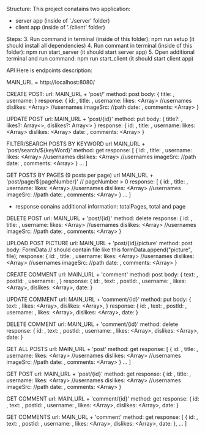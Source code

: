 Structure:
This project conatains two application:
- server app (inside of './server' folder)
- client app (inside of './client' folder)

Steps:
3. Run command in terminal (inside of this folder): npm run setup (it should install all dependencies)
4. Run commant in terminal (inside of this folder): npm run start_server (it should start server app)
5. Open additional terminal and run command: npm run start_client (it should start client app)

API
Here is endpoints description:

MAIN_URL = http://localhost:8080/

CREATE POST:
url: MAIN_URL + 'post/'
method: post
body: {
    title: <string>,
    username: <string>
}
response: {
    id: <number>,
    title: <string>,
    username: <string>
    likes: <Array<string>> //usernames
    dislikes: <Array<string>> //usernames
    imageSrc: <string> //path
    date: <number>,
    comments: <Array<Comment>>
}

UPDATE POST
url: MAIN_URL + 'post/{id}'
method: put
body: {
    title?: <string>,
    likes?: Array<<string>>,
    dislikes?: Array<<strings>>
}
response: {
    id: <number>,
    title: <string>,
    username: <string>
    likes: <Array<string>>
    dislikes: <Array<string>>
    date: <number>,
    comments: <Array<Comment>>
}

FILTER/SEARCH POSTS BY KEYWORD
url MAIN_URL + 'post/search/${keyWord}'
method: get
response: [
    {
        id: <number>,
        title: <string>,
        username: <string>
        likes: <Array<string>> //usernames
        dislikes: <Array<string>> //usernames
        imageSrc: <string> //path
        date: <number>,
        comments: <Array<Comment>>
    }
    ...
]

GET POSTS BY PAGES (9 posts per page)
url MAIN_URL + 'post/page/${pageNumber}' // pageNumber > 0
response: [
    {
        id: <number>,
        title: <string>,
        username: <string>
        likes: <Array<string>> //usernames
        dislikes: <Array<string>> //usernames
        imageSrc: <string> //path
        date: <number>,
        comments: <Array<Comment>>
    }
    ...
]
+ response conains additional information: totalPages, total and page

DELETE POST
url: MAIN_URL + 'post/{id}'
method: delete
response: {
    id: <number>,
    title: <string>,
    username: <string>
    likes: <Array<string>> //usernames
    dislikes: <Array<string>> //usernames
    imageSrc: <string> //path
    date: <number>,
    comments: <Array<Comment>>
}

UPLOAD POST PICTURE
url: MAIN_URL + 'post/{id}/picture'
method: post
body: FormData // should contain file like this formData.append("picture", file);
response: {
    id: <number>,
    title: <string>,
    username: <string>
    likes: <Array<string>> //usernames
    dislikes: <Array<string>> //usernames
    imageSrc: <string> //path
    date: <number>,
    comments: <Array<Comment>>
}

CREATE COMMENT
url: MAIN_URL + 'comment'
method: post
body: {
    text: <string>,
    postId: <number>,
    username: <string>,
}
response: {
    id: <number>,
    text: <string>,
    postId: <number>,
    username: <string>,
    likes: <Array<strings>>,
    dislikes: <Array<strings>>,
    date: <number>
}

UPDATE COMMENT
url: MAIN_URL + 'comment/{id}'
method: put
body: {
    text: <string>,
    likes: <Array<strings>>,
    dislikes: <Array<strings>>,
}
response: {
    id: <number>,
    text: <string>,
    postId: <number>,
    username: <string>,
    likes: <Array<strings>>,
    dislikes: <Array<strings>>,
    date: <number>
}

DELETE COMMENT
url: MAIN_URL + 'comment/{id}'
method: delete
response: {
    id: <number>,
    text: <string>,
    postId: <number>,
    username: <string>,
    likes: <Array<strings>>,
    dislikes: <Array<strings>>,
    date: <number>
}


GET ALL POSTS
url: MAIN_URL + 'post'
method: get
response: [
    {
        id: <number>,
        title: <string>,
        username: <string>
        likes: <Array<string>> //usernames
        dislikes: <Array<string>> //usernames
        imageSrc: <string> //path
        date: <number>,
        comments: <Array<Comment>>
    }
    ...
]

GET POST
url: MAIN_URL + 'post/{id}'
method: get
response: {
    id: <number>,
    title: <string>,
    username: <string>
    likes: <Array<string>> //usernames
    dislikes: <Array<string>> //usernames
    imageSrc: <string> //path
    date: <number>,
    comments: <Array<Comment>>
}

GET COMMENT
url: MAIN_URL + 'comment/{id}'
method: get
response: {
    id: <number>,
    text: <string>,
    postId: <number>,
    username: <string>,
    likes: <Array<strings>>,
    dislikes: <Array<strings>>,
    date: <number>
}

GET COMMENTS
url: MAIN_URL + 'comment'
method: get
response: [
    {
        id: <number>,
        text: <string>,
        postId: <number>,
        username: <string>,
        likes: <Array<strings>>,
        dislikes: <Array<strings>>,
        date: <number>
    },
    ...
]